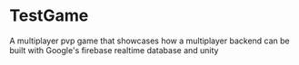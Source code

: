 # TestGame
A multiplayer pvp game that showcases how a multiplayer backend can be built with Google's firebase realtime database and unity
